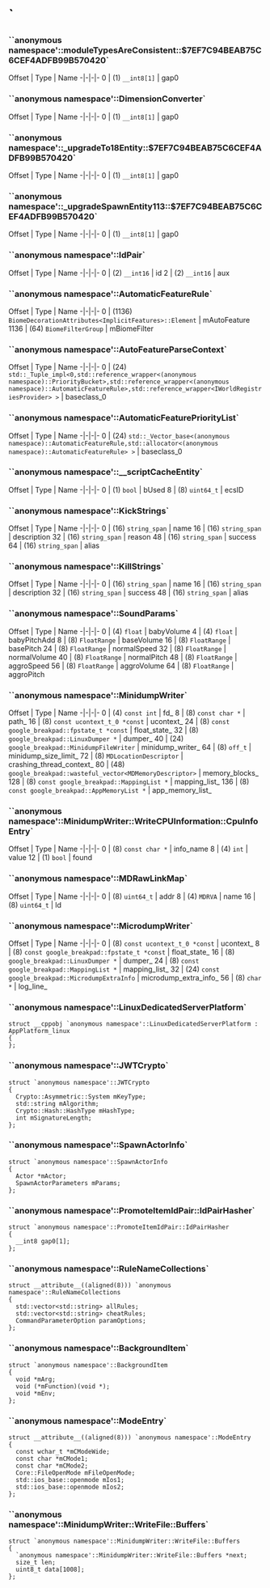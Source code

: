 # `
### ``anonymous namespace'::moduleTypesAreConsistent::$7EF7C94BEAB75C6CEF4ADFB99B570420`
Offset | Type | Name
-|-|-|-
0 | (1) `__int8[1]` | gap0


### ``anonymous namespace'::DimensionConverter`
Offset | Type | Name
-|-|-|-
0 | (1) `__int8[1]` | gap0


### ``anonymous namespace'::_upgradeTo18Entity::$7EF7C94BEAB75C6CEF4ADFB99B570420`
Offset | Type | Name
-|-|-|-
0 | (1) `__int8[1]` | gap0


### ``anonymous namespace'::_upgradeSpawnEntity113::$7EF7C94BEAB75C6CEF4ADFB99B570420`
Offset | Type | Name
-|-|-|-
0 | (1) `__int8[1]` | gap0


### ``anonymous namespace'::IdPair`
Offset | Type | Name
-|-|-|-
0 | (2) `__int16` | id
2 | (2) `__int16` | aux


### ``anonymous namespace'::AutomaticFeatureRule`
Offset | Type | Name
-|-|-|-
0 | (1136) `BiomeDecorationAttributes<ImplicitFeatures>::Element` | mAutoFeature
1136 | (64) `BiomeFilterGroup` | mBiomeFilter


### ``anonymous namespace'::AutoFeatureParseContext`
Offset | Type | Name
-|-|-|-
0 | (24) `std::_Tuple_impl<0,std::reference_wrapper<(anonymous namespace)::PriorityBucket>,std::reference_wrapper<(anonymous namespace)::AutomaticFeatureRule>,std::reference_wrapper<IWorldRegistriesProvider> >` | baseclass_0


### ``anonymous namespace'::AutomaticFeaturePriorityList`
Offset | Type | Name
-|-|-|-
0 | (24) `std::_Vector_base<(anonymous namespace)::AutomaticFeatureRule,std::allocator<(anonymous namespace)::AutomaticFeatureRule> >` | baseclass_0


### ``anonymous namespace'::__scriptCacheEntity`
Offset | Type | Name
-|-|-|-
0 | (1) `bool` | bUsed
8 | (8) `uint64_t` | ecsID


### ``anonymous namespace'::KickStrings`
Offset | Type | Name
-|-|-|-
0 | (16) `string_span` | name
16 | (16) `string_span` | description
32 | (16) `string_span` | reason
48 | (16) `string_span` | success
64 | (16) `string_span` | alias


### ``anonymous namespace'::KillStrings`
Offset | Type | Name
-|-|-|-
0 | (16) `string_span` | name
16 | (16) `string_span` | description
32 | (16) `string_span` | success
48 | (16) `string_span` | alias


### ``anonymous namespace'::SoundParams`
Offset | Type | Name
-|-|-|-
0 | (4) `float` | babyVolume
4 | (4) `float` | babyPitchAdd
8 | (8) `FloatRange` | baseVolume
16 | (8) `FloatRange` | basePitch
24 | (8) `FloatRange` | normalSpeed
32 | (8) `FloatRange` | normalVolume
40 | (8) `FloatRange` | normalPitch
48 | (8) `FloatRange` | aggroSpeed
56 | (8) `FloatRange` | aggroVolume
64 | (8) `FloatRange` | aggroPitch


### ``anonymous namespace'::MinidumpWriter`
Offset | Type | Name
-|-|-|-
0 | (4) `const int` | fd_
8 | (8) `const char *` | path_
16 | (8) `const ucontext_t_0 *const` | ucontext_
24 | (8) `const google_breakpad::fpstate_t *const` | float_state_
32 | (8) `google_breakpad::LinuxDumper *` | dumper_
40 | (24) `google_breakpad::MinidumpFileWriter` | minidump_writer_
64 | (8) `off_t` | minidump_size_limit_
72 | (8) `MDLocationDescriptor` | crashing_thread_context_
80 | (48) `google_breakpad::wasteful_vector<MDMemoryDescriptor>` | memory_blocks_
128 | (8) `const google_breakpad::MappingList *` | mapping_list_
136 | (8) `const google_breakpad::AppMemoryList *` | app_memory_list_


### ``anonymous namespace'::MinidumpWriter::WriteCPUInformation::CpuInfoEntry`
Offset | Type | Name
-|-|-|-
0 | (8) `const char *` | info_name
8 | (4) `int` | value
12 | (1) `bool` | found


### ``anonymous namespace'::MDRawLinkMap`
Offset | Type | Name
-|-|-|-
0 | (8) `uint64_t` | addr
8 | (4) `MDRVA` | name
16 | (8) `uint64_t` | ld


### ``anonymous namespace'::MicrodumpWriter`
Offset | Type | Name
-|-|-|-
0 | (8) `const ucontext_t_0 *const` | ucontext_
8 | (8) `const google_breakpad::fpstate_t *const` | float_state_
16 | (8) `google_breakpad::LinuxDumper *` | dumper_
24 | (8) `const google_breakpad::MappingList *` | mapping_list_
32 | (24) `const google_breakpad::MicrodumpExtraInfo` | microdump_extra_info_
56 | (8) `char *` | log_line_


### ``anonymous namespace'::LinuxDedicatedServerPlatform`
```
struct __cppobj `anonymous namespace'::LinuxDedicatedServerPlatform : AppPlatform_linux
{
};

```

### ``anonymous namespace'::JWTCrypto`
```
struct `anonymous namespace'::JWTCrypto
{
  Crypto::Asymmetric::System mKeyType;
  std::string mAlgorithm;
  Crypto::Hash::HashType mHashType;
  int mSignatureLength;
};

```

### ``anonymous namespace'::SpawnActorInfo`
```
struct `anonymous namespace'::SpawnActorInfo
{
  Actor *mActor;
  SpawnActorParameters mParams;
};

```

### ``anonymous namespace'::PromoteItemIdPair::IdPairHasher`
```
struct `anonymous namespace'::PromoteItemIdPair::IdPairHasher
{
  __int8 gap0[1];
};

```

### ``anonymous namespace'::RuleNameCollections`
```
struct __attribute__((aligned(8))) `anonymous namespace'::RuleNameCollections
{
  std::vector<std::string> allRules;
  std::vector<std::string> cheatRules;
  CommandParameterOption paramOptions;
};

```

### ``anonymous namespace'::BackgroundItem`
```
struct `anonymous namespace'::BackgroundItem
{
  void *mArg;
  void (*mFunction)(void *);
  void *mEnv;
};

```

### ``anonymous namespace'::ModeEntry`
```
struct __attribute__((aligned(8))) `anonymous namespace'::ModeEntry
{
  const wchar_t *mCModeWide;
  const char *mCMode1;
  const char *mCMode2;
  Core::FileOpenMode mFileOpenMode;
  std::ios_base::openmode mIos1;
  std::ios_base::openmode mIos2;
};

```

### ``anonymous namespace'::MinidumpWriter::WriteFile::Buffers`
```
struct `anonymous namespace'::MinidumpWriter::WriteFile::Buffers
{
  `anonymous namespace'::MinidumpWriter::WriteFile::Buffers *next;
  size_t len;
  uint8_t data[1008];
};

```

